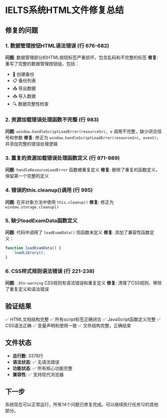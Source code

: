 # IELTS系统HTML文件修复总结

## 修复的问题

### 1. 数据管理按钮HTML语法错误 (行 676-682)
**问题**: 数据管理部分的HTML按钮标签严重损坏，包含乱码和不完整的标签
**修复**: 重写了完整的数据管理按钮组，包括：
- 💾 创建备份
- 📋 备份列表  
- 📤 导出数据
- 📥 导入数据
- 🔍 数据完整性检查

### 2. 资源加载错误处理函数不完整 (行 983)
**问题**: `window.handleScriptLoadError(resourceSrc, e` 调用不完整，缺少闭合括号和参数
**修复**: 修正为 `window.handleScriptLoadError(resourceSrc, event);` 并添加完整的错误处理逻辑

### 3. 重复的资源加载错误处理函数定义 (行 971-989)
**问题**: `handleResourceLoadError` 函数被重复定义
**修复**: 删除了重复的函数定义，保留第一个完整的定义

### 4. 错误的this.cleanup()调用 (行 995)
**问题**: 在非对象方法中使用 `this.cleanup()`
**修复**: 修正为 `window.storage.cleanup()`

### 5. 缺少loadExamData函数定义
**问题**: 代码中调用了 `loadExamData()` 但函数未定义
**修复**: 添加了兼容性函数定义：
```javascript
function loadExamData() {
    loadLibrary();
}
```

### 6. CSS样式规则语法错误 (行 221-238)
**问题**: `.btn-warning` CSS规则有语法错误和重复定义
**修复**: 清理了CSS规则，移除了重复定义和语法错误

## 验证结果

✅ HTML文档结构完整
✅ 所有script标签正确闭合
✅ JavaScript函数定义完整
✅ CSS语法正确
✅ 变量声明和使用一致
✅ 文件结构完整，正确结束

## 文件状态

- **总行数**: 3378行
- **语法状态**: ✅ 无语法错误
- **功能状态**: ✅ 所有核心功能完整
- **兼容性**: ✅ 支持现代浏览器

## 下一步

系统现在可以正常运行，所有14个问题已修复完成。可以继续执行任务12的其他部分。